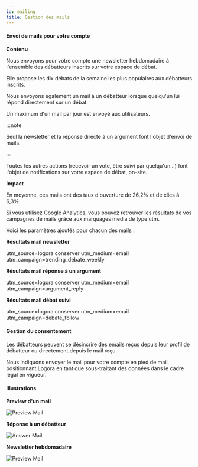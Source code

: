 ```yaml
---
id: mailing
title: Gestion des mails
---
```


#### Envoi de mails pour votre compte

**Contenu**

Nous envoyons pour votre compte une newsletter hebdomadaire à l'ensemble des débatteurs inscrits sur votre espace de débat. 

Elle propose les dix débats de la semaine les plus populaires aux débatteurs inscrits.  

Nous envoyons également un mail à un débatteur lorsque quelqu'un lui répond directement sur un débat. 

Un maximum d'un mail par jour est envoyé aux utilisateurs. 

:::note

Seul la newsletter et la réponse directe à un argument font l'objet d'envoi de mails. 

:::

Toutes les autres actions (recevoir un vote, être suivi par quelqu'un...) font l'objet de notifications sur votre espace de débat, on-site. 

**Impact**

En moyenne, ces mails ont des taux d'ouverture de 26,2% et de clics à 6,3%. 

Si vous utilisez Google Analytics, vous pouvez retrouver les résultats de vos campagnes de mails grâce aux marquages media de type utm. 

Voici les paramètres ajoutés pour chacun des mails : 

**Résultats mail newsletter**

utm_source=logora conserver utm_medium=email utm_campaign=trending_debate_weekly

**Résultats mail réponse à un argument**

utm_source=logora conserver utm_medium=email utm_campaign=argument_reply

**Résultats mail débat suivi**

utm_source=logora conserver utm_medium=email utm_campaign=debate_follow


#### Gestion du consentement

Les débatteurs peuvent se désincrire des emails reçus depuis leur profil de débatteur ou directement depuis le mail reçu. 

Nous indiquons envoyer le mail pour votre compte en pied de mail, positionnant Logora en tant que sous-traitant des données dans le cadre légal en vigueur. 







#### Illustrations

**Preview d'un mail**

![Preview Mail](/img/previewmail.png)

**Réponse à un débatteur**

![Answer Mail](/img/answermail.png)

**Newsletter hebdomadaire**

![Preview Mail](/img/insidemail.png)

